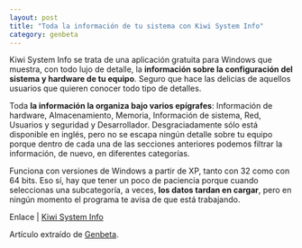 ```yaml
---
layout: post
title: "Toda la información de tu sistema con Kiwi System Info"
category: genbeta
---
```




Kiwi System Info se trata de una aplicación gratuita para Windows que muestra,
con todo lujo de detalle, la **información sobre la configuración del sistema
y hardware de tu equipo**. Seguro que hace las delicias de aquellos usuarios
que quieren conocer todo tipo de detalles.

Toda **la información la organiza bajo varios epígrafes**: Información de
hardware, Almacenamiento, Memoria, Información de sistema, Red, Usuarios y
seguridad y Desarrollador. Desgraciadamente sólo está disponible en inglés,
pero no se escapa ningún detalle sobre tu equipo porque dentro de cada una de
las secciones anteriores podemos filtrar la información, de nuevo, en
diferentes categorías.

Funciona con versiones de Windows a partir de XP, tanto con 32 como con 64
bits. Eso sí, hay que tener un poco de paciencia porque cuando seleccionas una
subcategoría, a veces, **los datos tardan en cargar**, pero en ningún momento
el programa te avisa de que está trabajando.

Enlace | [Kiwi System Info](http://www.kiwimonitor.com/kiwi_system_info.php)

Artículo extraído de [Genbeta](http://www.genbeta.com).